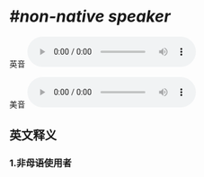 # ***\#non-native speaker*** 
英音
<audio src="./media/non-native speaker1_AAC.aac" controls="controls"></audio>

美音
<audio src="./media/non-native speaker2_AAC.aac" controls="controls"></audio>



  

英文释义
---
### 1.**非母语使用者**  


